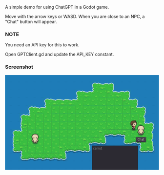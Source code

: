A simple demo for using ChatGPT in a Godot game.

Move with the arrow keys or WASD. When you are close to an NPC,
a "Chat" button will appear.

### NOTE
 
You need an API key for this to work.

Open GPTClient.gd and update the API_KEY constant.

### Screenshot

![screenshot](screenshot.png)
